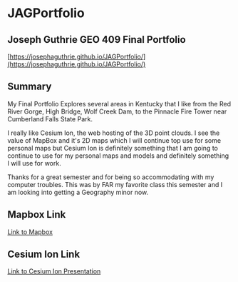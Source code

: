 # JAGPortfolio
## Joseph Guthrie GEO 409 Final Portfolio

[https://josephaguthrie.github.io/JAGPortfolio/](https://josephaguthrie.github.io/JAGPortfolio/)

## Summary

My Final Portfolio Explores several areas in Kentucky that I like from the Red River Gorge, High Bridge, Wolf Creek Dam, to the Pinnacle Fire Tower near Cumberland Falls State Park.

I really like Cesium Ion, the web hosting of the 3D point clouds.  I see the value of MapBox and it's 2D maps which I will continue top use for some personal maps but Cesium Ion is definitely something that I am going to continue to use for my personal maps and models and definitely something I will use for work.

Thanks for a great semester and for being so accommodating with my computer troubles.  This was by FAR my favorite class this semester and I am looking into getting a Geography minor now.


## Mapbox Link

[Link to Mapbox](sitemap/index.html)

## Cesium Ion Link

[Link to Cesium Ion Presentation](https://cesium.com/ion/stories/viewer/?id=5deddd77-6ad9-427c-886d-ff1eb8c23163)

